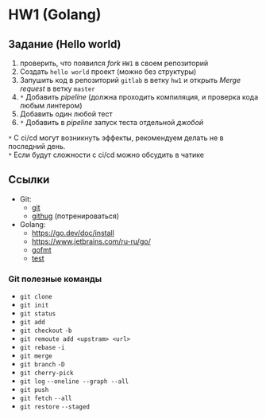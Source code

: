 # HW1 (Golang)

## Задание (Hello world)

1) проверить, что появился _fork_ `HW1` в своем репозиторий
2) Создать `hello world` проект (можно без структуры)
3) Запушить код в репозиторий `gitlab` в ветку `hw1` и открыть _Merge request_ в ветку `master`
4) `*` Добавить _pipeline_ (должна проходить компиляция, и проверка кода любым линтером)
5) Добавить один любой тест
6) `*` Добавить в _pipeline_ запуск теста отдельной _джобой_

`*` С ci/cd могут возникнуть эффекты, рекомендуем делать не в последний день.  
`*` Если будут сложности с ci/cd можно обсудить в чатике

## Ссылки

* Git:
    * [git](https://git-scm.com/)
    * [githug](https://github.com/Gazler/githug) (потренироваться)
* Golang:
    * https://go.dev/doc/install
    * https://www.jetbrains.com/ru-ru/go/
    * [gofmt](https://pkg.go.dev/cmd/gofmt)
    * [test](https://pkg.go.dev/testing)

### Git полезные команды

* `git clone`
* `git init`
* `git status`
* `git add`
* `git checkout` `-b`
* `git remoute add <upstram> <url>`
* `git rebase` `-i`
* `git merge`
* `git branch` `-D`
* `git cherry-pick`
* `git log` `--oneline --graph --all`
* `git push`
* `git fetch` `--all`
* `git restore` `--staged`